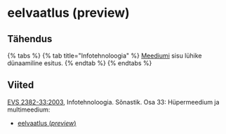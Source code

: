 # eelvaatlus (preview)

## Tähendus

{% tabs %}
{% tab title="Infotehnoloogia" %}
[Meediumi](meedium-medium.md) sisu lühike dünaamiline esitus.
{% endtab %}
{% endtabs %}

## Viited

[EVS 2382-33:2003](http://www.evs.ee/tooted/evs-2382-33-2003), Infotehnoloogia. Sõnastik. Osa 33: Hüpermeedium ja multimeedium:

* [eelvaatlus (_preview_)](https://www.eki.ee/dict/its/index.cgi?Q=D956CE7A-6C03-1014-88DC-FC5F0DBED45A\&F=GUID\&C01=1\&C02=0\&C10=1)
